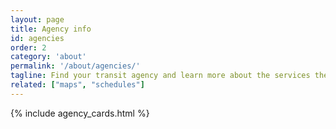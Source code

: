 ```yaml
---
layout: page
title: Agency info
id: agencies
order: 2
category: 'about'
permalink: '/about/agencies/'
tagline: Find your transit agency and learn more about the services they operate and how they connect with the rest of the region.
related: ["maps", "schedules"]
---
```


{% include agency_cards.html %}